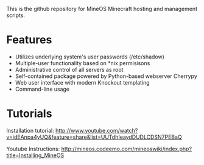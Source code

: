 This is the github repository for MineOS Minecraft hosting and management scripts.

Features
========

- Utilizes underlying system's user passwords (/etc/shadow)
- Multiple-user functionality based on *nix permisisons
- Administrative control of all servers as root
- Self-contained package powered by Python-based webserver Cherrypy
- Web user interface with modern Knockout templating
- Command-line usage

Tutorials
=========

Installation tutorial: http://www.youtube.com/watch?v=idEAnpa4yUQ&feature=share&list=UUTdhIeaydDUDLCDSN7PEBaQ

Youtube Instructions: http://mineos.codeemo.com/mineoswiki/index.php?title=Installing_MineOS
